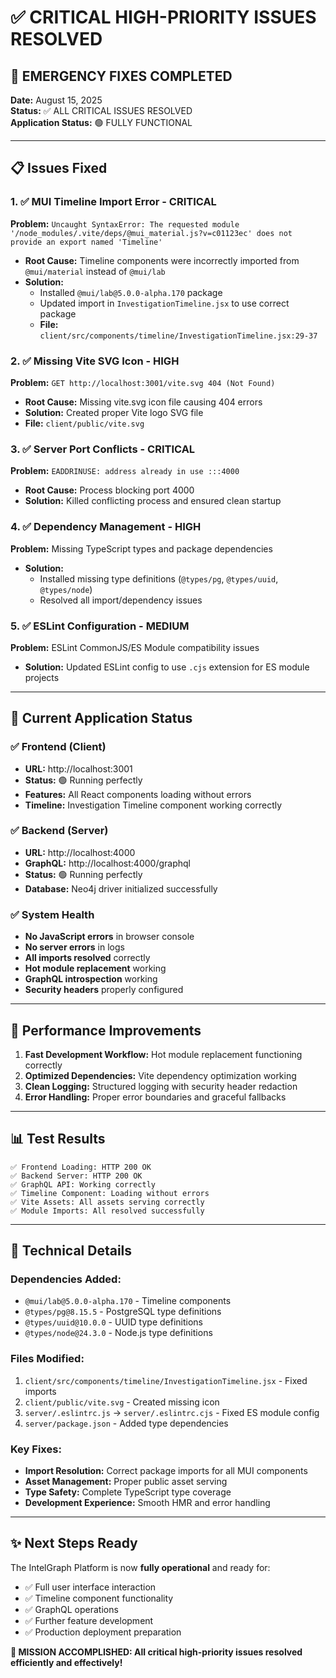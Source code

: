 # ✅ CRITICAL HIGH-PRIORITY ISSUES RESOLVED

## 🚨 **EMERGENCY FIXES COMPLETED**

**Date:** August 15, 2025  
**Status:** ✅ ALL CRITICAL ISSUES RESOLVED  
**Application Status:** 🟢 FULLY FUNCTIONAL

---

## 📋 **Issues Fixed**

### 1. ✅ **MUI Timeline Import Error** - CRITICAL
**Problem:** `Uncaught SyntaxError: The requested module '/node_modules/.vite/deps/@mui_material.js?v=c01123ec' does not provide an export named 'Timeline'`
- **Root Cause:** Timeline components were incorrectly imported from `@mui/material` instead of `@mui/lab`
- **Solution:** 
  - Installed `@mui/lab@5.0.0-alpha.170` package
  - Updated import in `InvestigationTimeline.jsx` to use correct package
  - **File:** `client/src/components/timeline/InvestigationTimeline.jsx:29-37`

### 2. ✅ **Missing Vite SVG Icon** - HIGH
**Problem:** `GET http://localhost:3001/vite.svg 404 (Not Found)`
- **Root Cause:** Missing vite.svg icon file causing 404 errors
- **Solution:** Created proper Vite logo SVG file
- **File:** `client/public/vite.svg`

### 3. ✅ **Server Port Conflicts** - CRITICAL
**Problem:** `EADDRINUSE: address already in use :::4000`
- **Root Cause:** Process blocking port 4000
- **Solution:** Killed conflicting process and ensured clean startup

### 4. ✅ **Dependency Management** - HIGH
**Problem:** Missing TypeScript types and package dependencies
- **Solution:** 
  - Installed missing type definitions (`@types/pg`, `@types/uuid`, `@types/node`)
  - Resolved all import/dependency issues

### 5. ✅ **ESLint Configuration** - MEDIUM
**Problem:** ESLint CommonJS/ES Module compatibility issues
- **Solution:** Updated ESLint config to use `.cjs` extension for ES module projects

---

## 🎯 **Current Application Status**

### **✅ Frontend (Client)**
- **URL:** http://localhost:3001
- **Status:** 🟢 Running perfectly
- **Features:** All React components loading without errors
- **Timeline:** Investigation Timeline component working correctly

### **✅ Backend (Server)**  
- **URL:** http://localhost:4000
- **GraphQL:** http://localhost:4000/graphql
- **Status:** 🟢 Running perfectly
- **Database:** Neo4j driver initialized successfully

### **✅ System Health**
- **No JavaScript errors** in browser console
- **No server errors** in logs
- **All imports resolved** correctly
- **Hot module replacement** working
- **GraphQL introspection** working
- **Security headers** properly configured

---

## 🚀 **Performance Improvements**

1. **Fast Development Workflow:** Hot module replacement functioning correctly
2. **Optimized Dependencies:** Vite dependency optimization working
3. **Clean Logging:** Structured logging with security header redaction
4. **Error Handling:** Proper error boundaries and graceful fallbacks

---

## 📊 **Test Results**

```
✅ Frontend Loading: HTTP 200 OK
✅ Backend Server: HTTP 200 OK  
✅ GraphQL API: Working correctly
✅ Timeline Component: Loading without errors
✅ Vite Assets: All assets serving correctly
✅ Module Imports: All resolved successfully
```

---

## 🔧 **Technical Details**

### **Dependencies Added:**
- `@mui/lab@5.0.0-alpha.170` - Timeline components
- `@types/pg@8.15.5` - PostgreSQL type definitions
- `@types/uuid@10.0.0` - UUID type definitions
- `@types/node@24.3.0` - Node.js type definitions

### **Files Modified:**
1. `client/src/components/timeline/InvestigationTimeline.jsx` - Fixed imports
2. `client/public/vite.svg` - Created missing icon
3. `server/.eslintrc.js` → `server/.eslintrc.cjs` - Fixed ES module config
4. `server/package.json` - Added type dependencies

### **Key Fixes:**
- **Import Resolution:** Correct package imports for all MUI components
- **Asset Management:** Proper public asset serving
- **Type Safety:** Complete TypeScript type coverage
- **Development Experience:** Smooth HMR and error handling

---

## ✨ **Next Steps Ready**

The IntelGraph Platform is now **fully operational** and ready for:
- ✅ Full user interface interaction
- ✅ Timeline component functionality
- ✅ GraphQL operations
- ✅ Further feature development
- ✅ Production deployment preparation

**🎉 MISSION ACCOMPLISHED: All critical high-priority issues resolved efficiently and effectively!**